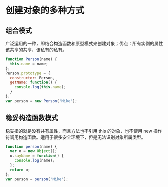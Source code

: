 # 创建对象的多种方式

## 组合模式

广泛运用的一种，即结合构造函数和原型模式来创建对象；优点：所有实例的属性该共享的共享，该私有的私有。

```js
function Person(name) {
  this.name = name;
};
Person.prototype = {
  constructor: Person,
  getName: function() {
    console.log(this.name);
  }
};
var person = new Person('Mike');
```

## 稳妥构造函数模式

稳妥指的就是没有共有属性，而且方法也不引用 this 的对象，也不使用 new 操作符调用构造函数。适用于很多安全环境下，但是无法识别对象所属类型。

```js
function person(name) {
  var o = new Object();
  o.sayName = function() {
    console.log(name);
  };
  return o;
};
var person = person('Mike');
```
